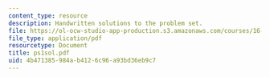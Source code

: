 ```yaml
---
content_type: resource
description: Handwritten solutions to the problem set.
file: https://ol-ocw-studio-app-production.s3.amazonaws.com/courses/16-30-estimation-and-control-of-aerospace-systems-spring-2004/4b471385984ab4126c96a93bd36eb9c7_ps1sol.pdf
file_type: application/pdf
resourcetype: Document
title: ps1sol.pdf
uid: 4b471385-984a-b412-6c96-a93bd36eb9c7
---
```

